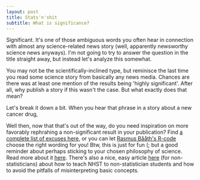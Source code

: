 ```yaml
---
layout: post
title: Stats'n'shit
subtitle: What is significance?
---
```


Significant. It's one of those ambiguous words you often hear in connection with almost any science-related news story (well, apparently newsworthy science news anyways). I'm not going to try to answer the question in the title straight away, but instead let's analyze this somewhat.

You may not be the scientifically-inclined type, but reminisce the last time you read some science story from basically any news media. Chances are there was at least one mention of the results being 'highly significant'. After all, why publish a story if this wasn't the case. But what exactly does that mean?

Let's break it down a bit. When you hear that phrase in a story about a new cancer drug, 

Well then, now that that's out of the way, do you need inspiration on more favorably rephrahing a non-significant result in your publication? Find <a href="https://mchankins.wordpress.com/2013/04/21/still-not-significant-2/" target="_blank">a complete list of excuses here</a>, or you can let <a href="http://www.sumsar.net/blog/2014/02/a-significantly-improved-test/" target="_blank">Rasmus Bååth's R-code </a> choose the right wording for you! Btw, this is just for fun (; but a good reminder about perhaps sticking to your chosen philosophy of science. Read more about it <a href="http://www.ime.usp.br/~abe/lista/pdfVZSdqrML7E.pdf" target="_blank">here</a>. There's also a nice, easy article <a href="http://www2.uni-jena.de/svw/metheval/lehre/0405-ws/evaluationuebung/haller.pdf" target="_blank">here</a> (for non-statisticians) about how to teach NHST to non-statistician students and how to avoid the pitfalls of misinterpreting basic concepts.
